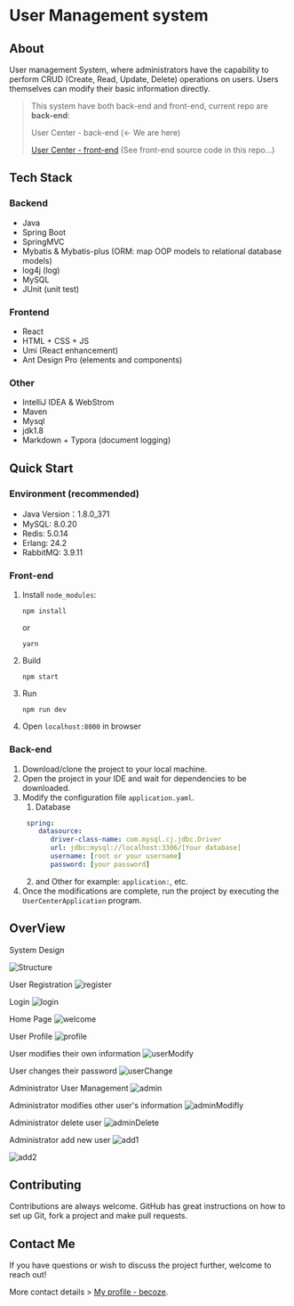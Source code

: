 # User Management system 

## About

User management System, where administrators have the capability to perform CRUD (Create, Read, Update, Delete) operations on users. Users themselves can modify their basic information directly.

> This system have both back-end and front-end, current repo are **back-end**:
> 
> User Center - back-end (<- We are here)
> 
> [User Center - front-end](https://github.com/becoze/usercenter-frontend) (See front-end source code in this repo...)

## Tech Stack

### Backend
- Java
- Spring Boot
- SpringMVC
- Mybatis & Mybatis-plus (ORM: map OOP models to relational database models)
- log4j (log)
- MySQL
- JUnit (unit test)

### Frontend
- React
- HTML + CSS + JS
- Umi (React enhancement)
- Ant Design Pro (elements and components) 

###  Other
- IntelliJ IDEA & WebStrom
- Maven
- Mysql
- jdk1.8
- Markdown + Typora (document logging)


## Quick Start
### Environment (recommended)
- Java Version：1.8.0_371
- MySQL: 8.0.20
- Redis: 5.0.14
- Erlang: 24.2
- RabbitMQ: 3.9.11

### Front-end
1. Install `node_modules`:
    ```
    npm install 
    ```
   or
    ```
    yarn
    ```
2. Build
    ```
    npm start
    ```
3. Run
    ```
    npm run dev
    ```
4. Open `localhost:8000` in browser

### Back-end
1. Download/clone the project to your local machine.
2. Open the project in your IDE and wait for dependencies to be downloaded.
3. Modify the configuration file `application.yaml`. 
   1. Database 
   ```yml
    spring:
       datasource:
          driver-class-name: com.mysql.cj.jdbc.Driver
          url: jdbc:mysql://localhost:3306/[Your database]
          username: [root or your username]
          password: [your password]
    ```
   2. and Other for example: `application:`, etc.
4. Once the modifications are complete, run the project by executing the `UserCenterApplication` program.

## OverView 

System Design

![Structure](https://raw.githubusercontent.com/becoze/becozePictureHosting/main/usercenter/readmeImage/stracture.png)

User Registration
![register](https://raw.githubusercontent.com/becoze/becozePictureHosting/main/usercenter/readmeImage/register.png)

Login
![login](https://raw.githubusercontent.com/becoze/becozePictureHosting/main/usercenter/readmeImage/login.png)

Home Page
![welcome](https://raw.githubusercontent.com/becoze/becozePictureHosting/main/usercenter/readmeImage/welcome.png)

User Profile
![profile](https://raw.githubusercontent.com/becoze/becozePictureHosting/main/usercenter/readmeImage/user_profile.png)

User modifies their own information
![userModify](https://raw.githubusercontent.com/becoze/becozePictureHosting/main/usercenter/readmeImage/user_profile_modifly.png)

User changes their password
![userChange](https://raw.githubusercontent.com/becoze/becozePictureHosting/main/usercenter/readmeImage/user_profile_password.png)

Administrator User Management
![admin](https://raw.githubusercontent.com/becoze/becozePictureHosting/main/usercenter/readmeImage/user_management.png)

Administrator modifies other user's information
![adminModifly](https://raw.githubusercontent.com/becoze/becozePictureHosting/main/usercenter/readmeImage/user_management_modifly.png)

Administrator delete user
![adminDelete](https://raw.githubusercontent.com/becoze/becozePictureHosting/main/usercenter/readmeImage/user_management_delete.png)

Administrator add new user
![add1](https://raw.githubusercontent.com/becoze/becozePictureHosting/main/usercenter/readmeImage/add_user_1.png)

![add2](https://raw.githubusercontent.com/becoze/becozePictureHosting/main/usercenter/readmeImage/add_user_2.png)

## Contributing
Contributions are always welcome. GitHub has great instructions on how to set up Git, fork a project and make pull requests.

## Contact Me
If you have questions or wish to discuss the project further, welcome to reach out!

More contact details > [My profile - becoze](https://github.com/becoze).
